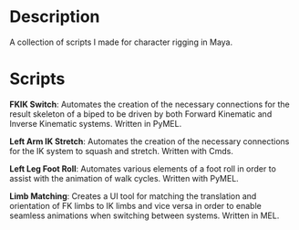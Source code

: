 # Description
A collection of scripts I made for character rigging in Maya.

# Scripts

**FKIK Switch**: Automates the creation of the necessary connections for the result skeleton of a biped to be driven by both Forward Kinematic and Inverse Kinematic systems. Written in PyMEL.

**Left Arm IK Stretch**: Automates the creation of the necessary connections for the IK system to squash and stretch. Written with Cmds.

**Left Leg Foot Roll**: Automates various elements of a foot roll in order to assist with the animation of walk cycles. Written with PyMEL.

**Limb Matching**: Creates a UI tool for matching the translation and orientation of FK limbs to IK limbs and vice versa in order to enable seamless animations when switching between systems. Written in MEL.
